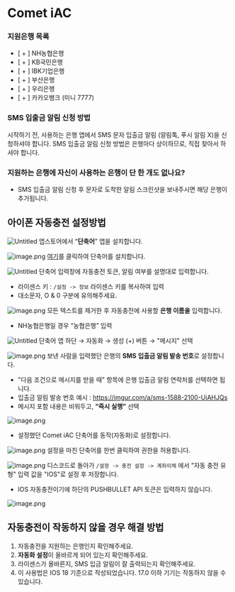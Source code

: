 # Comet iAC

### 지원은행 목록
- [ + ] NH농협은행
- [ + ] KB국민은행
- [ + ] IBK기업은행
- [ + ] 부산은행
- [ + ] 우리은행
- [ + ] 카카오뱅크 (미니 7777)

### SMS 입출금 알림 신청 방법
시작하기 전, 사용하는 은행 앱에서 SMS 문자 입출금 알림 (알림톡, 푸시 알림 X)을 신청하셔야 합니다.
SMS 입출금 알림 신청 방법은 은행마다 상이하므로, 직접 찾아서 하셔야 합니다.

### 지원하는 은행에 자신이 사용하는 은행이 단 한 개도 없나요?
- SMS 입출금 알림 신청 후 문자로 도착한 알림 스크린샷을 보내주시면 해당 은행이 추가됩니다.

## 아이폰 자동충전 설정방법

![Untitled](images/1.png)
앱스토어에서 “**단축어**” 앱을 설치합니다.

![image.png](images/2.png)
[여기](https://www.icloud.com/shortcuts/c39fef4d9b014b6396d1dea9c9c0ed9a)를 클릭하여 단축어를 설치합니다.

![Untitled](images/3.png)
단축어 입력창에 자동충전 토큰, 알림 여부를 설명대로 입력합니다.
- 라이센스 키 : `/설정 -> 정보` 라이센스 키를 복사하여 입력
- 대소문자, O & 0 구분에 유의해주세요.

![image.png](images/4.png)
모든 텍스트를 제거한 후 자동충전에 사용할 **은행 이름을** 입력합니다.
- NH농협은행일 경우 “농협은행” 입력

![Untitled](images/5.png)
단축어 앱 하단 → 자동화  → 생성 (+) 버튼 → "메시지" 선택

![image.png](images/6.png)
보낸 사람을 입력했던 은행의 **SMS** **입출금 알림 발송 번호**로 설정합니다.
- "다음 조건으로 메시지를 받을 때" 항목에 은행 입출금 알림 연락처를 선택하면 됩니다.
- 입출금 알림 발송 번호 예시 : https://imgur.com/a/sms-1588-2100-UiAHJQs
- 메시지 포함 내용은 비워두고, **“즉시 실행”** 선택

![image.png](images/image.png)
- 설정했던 Comet iAC 단축어를 동작(자동화)로 설정합니다.

![image.png](images/7.png)
설정을 마친 단축어를 한번 클릭하여 권한을 허용합니다.

![image.png](images/8.png)
디스코드로 돌아가 `/설정 -> 충전 설정 -> 계좌이체` 에서
"자동 충전 유형" 입력 값을 "IOS"로 설정 후 저장합니다.
- IOS 자동충전이기에 하단의 PUSHBULLET API 토큰은 입력하지 않습니다.

![image.png](images/8.png)
## 자동충전이 작동하지 않을 경우 해결 방법
1. 자동충전을 지원하는 은행인지 확인해주세요.
2. **자동화 설정**이 올바르게 되어 있는지 확인해주세요.
3. 라이센스가 올바른지, SMS 입금 알림이 잘 출력되는지 확인해주세요.
4. 이 사용법은 IOS 18 기준으로 작성되었습니다. 17.0 이하 기기는 작동하지 않을 수 있습니다.
